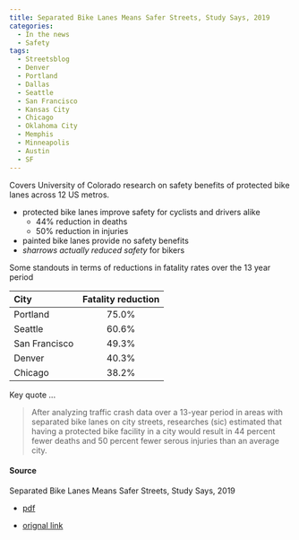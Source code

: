 ```yaml
---
title: Separated Bike Lanes Means Safer Streets, Study Says, 2019
categories:
  - In the news
  - Safety
tags:
  - Streetsblog
  - Denver
  - Portland
  - Dallas
  - Seattle
  - San Francisco
  - Kansas City
  - Chicago
  - Oklahoma City
  - Memphis
  - Minneapolis
  - Austin
  - SF
---
```


Covers University of Colorado research on safety benefits of protected bike lanes across 12 US metros.

* protected bike lanes improve safety for cyclists and drivers alike
  * 44% reduction in deaths
  * 50% reduction in injuries
* painted bike lanes provide no safety benefits
* _sharrows actually reduced safety_ for bikers

Some standouts in terms of reductions in fatality rates over the 13 year period

| City          | Fatality reduction |
|:--------------|:------------------:|
| Portland      |       75.0%        |
| Seattle       |       60.6%        |
| San Francisco |       49.3%        |
| Denver        |       40.3%        |
| Chicago       |       38.2%        |

Key quote ...

> After analyzing traffic crash data over a 13-year period in areas with separated bike lanes on city streets,
> researches (sic) estimated that having a protected bike facility in a city would result in 44 percent fewer deaths and
> 50 percent fewer serous injuries than an average city.

#### Source

Separated Bike Lanes Means Safer Streets, Study Says, 2019

* [pdf](/images/news/2019-streetsblog-protect-bike-safety.pdf)

* [orignal link](https://usa.streetsblog.org/2019/05/29/protect-yourself-separated-bike-lanes-means-safer-streets-study-says)